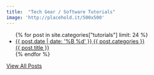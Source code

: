 ```yaml
---
title:  "Tech Gear / Software Tutorials"
image: 'http://placehold.it/500x500'
---
```

<div class="container scene-element scene-element--fadeUp10">
  <ul class="posts">
    {% for post in site.categories["tutorials"] limit: 24 %}
      <li class="post">
        <a href="{{ site.url }}{{ site.baseurl }}{{ post.url }}" class="scene-element scene-element--fadeBig" style="background: url({{ site.url }}{{ site.baseurl }}{{ post.image }}) center center no-repeat;">
          <div class="post-details">
            <span class="post-date">{{ post.date | date: '%B %d'  }}</span>
            <span class="post-category">{{ post.categories }}</span>
          </div>
          <span class="post-title">{{ post.title }}</span>
        </a>
      </li>
    {% endfor %}
  </ul>
</div>
<div class="container scene-element scene-element--fadeDown10">
  <div class="center-align"><a href="{{ site.url }}{{ site.baseurl }}/sitemap/" class="btn blue darken-4">View All Posts</a></div>
</div>